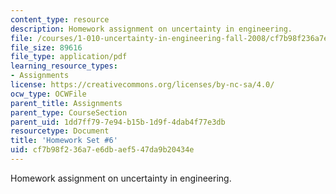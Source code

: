 ```yaml
---
content_type: resource
description: Homework assignment on uncertainty in engineering.
file: /courses/1-010-uncertainty-in-engineering-fall-2008/cf7b98f236a7e6dbaef547da9b20434e_homework_06.pdf
file_size: 89616
file_type: application/pdf
learning_resource_types:
- Assignments
license: https://creativecommons.org/licenses/by-nc-sa/4.0/
ocw_type: OCWFile
parent_title: Assignments
parent_type: CourseSection
parent_uid: 1dd7ff79-7e94-b15b-1d9f-4dab4f77e3db
resourcetype: Document
title: 'Homework Set #6'
uid: cf7b98f2-36a7-e6db-aef5-47da9b20434e
---
```

Homework assignment on uncertainty in engineering.